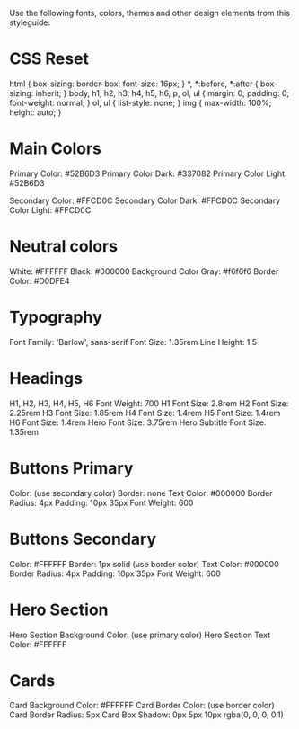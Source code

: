 Use the following fonts, colors, themes and other design elements from this styleguide:

# CSS Reset
html { box-sizing: border-box; font-size: 16px; } *, *:before, *:after { box-sizing: inherit; } body, h1, h2, h3, h4, h5, h6, p, ol, ul { margin: 0; padding: 0; font-weight: normal; } ol, ul { list-style: none; } img { max-width: 100%; height: auto; }

# Main Colors
Primary Color: #52B6D3
Primary Color Dark: #337082
Primary Color Light: #52B6D3

Secondary Color: #FFCD0C
Secondary Color Dark: #FFCD0C
Secondary Color Light: #FFCD0C

# Neutral colors
White: #FFFFFF
Black: #000000
Background Color Gray: #f6f6f6
Border Color: #D0DFE4

# Typography
Font Family: 'Barlow', sans-serif
Font Size: 1.35rem
Line Height: 1.5

# Headings
H1, H2, H3, H4, H5, H6 Font Weight: 700
H1 Font Size: 2.8rem
H2 Font Size: 2.25rem
H3 Font Size: 1.85rem
H4 Font Size: 1.4rem
H5 Font Size: 1.4rem
H6 Font Size: 1.4rem
Hero Font Size: 3.75rem
Hero Subtitle Font Size: 1.35rem

# Buttons Primary
Color: (use secondary color)
Border: none
Text Color: #000000
Border Radius: 4px
Padding: 10px 35px
Font Weight: 600

# Buttons Secondary
Color: #FFFFFF
Border: 1px solid (use border color)
Text Color: #000000
Border Radius: 4px
Padding: 10px 35px
Font Weight: 600

# Hero Section
Hero Section Background Color: (use primary color)
Hero Section Text Color: #FFFFFF

# Cards
Card Background Color: #FFFFFF
Card Border Color: (use border color)
Card Border Radius: 5px
Card Box Shadow: 0px 5px 10px rgba(0, 0, 0, 0.1)


